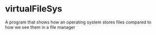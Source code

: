 # virtualFileSys
A program that shows how an operating system stores files compared to how we see them in a file manager
